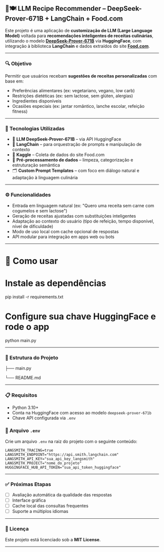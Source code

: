 ## 🧠🍽️ LLM Recipe Recommender – DeepSeek-Prover-671B + LangChain + Food.com

Este projeto é uma aplicação de **customização de LLM (Large Language Model)** voltada para **recomendações inteligentes de receitas culinárias**, utilizando o modelo **[DeepSeek-Prover-671B](https://huggingface.co/DeepSeek-AI/deepseek-prover-671b)** via **HuggingFace**, com integração à biblioteca **LangChain** e dados extraídos do site **[Food.com](https://www.food.com/)**.

---

### 🔍 Objetivo

Permitir que usuários recebam **sugestões de receitas personalizadas** com base em:

* Preferências alimentares (ex: vegetariano, vegano, low carb)
* Restrições dietéticas (ex: sem lactose, sem glúten, alergias)
* Ingredientes disponíveis
* Ocasiões especiais (ex: jantar romântico, lanche escolar, refeição fitness)

---

### 🧩 Tecnologias Utilizadas

* 🧠 **LLM DeepSeek-Prover-671B** – via API HuggingFace
* 🔗 **LangChain** – para orquestração de prompts e manipulação de contexto
* 🍲 **Kaggle** – Coleta de dados do site Food.com
* 🧹 **Pré-processamento de dados** – limpeza, categorização e estruturação semântica
* 🗂️ **Custom Prompt Templates** – com foco em diálogo natural e adaptação à linguagem culinária

---

### ⚙️ Funcionalidades

* Entrada em linguagem natural (ex: "Quero uma receita sem carne com cogumelos e sem lactose")
* Geração de receitas ajustadas com substituições inteligentes
* Adaptação ao contexto do usuário (tipo de refeição, tempo disponível, nível de dificuldade)
* Modo de uso local com cache opcional de respostas
* API modular para integração em apps web ou bots

---

# 🚀 Como usar

# Instale as dependências
pip install -r requirements.txt

# Configure sua chave HuggingFace e rode o app
python main.py

---

### 📂 Estrutura do Projeto

├── main.py

└── README.md 

---

### 📋 Requisitos

* Python 3.10+
* Conta na HuggingFace com acesso ao modelo `deepseek-prover-671b`
* Chave API configurada via `.env`

### 📄 Arquivo `.env`

Crie um arquivo `.env` na raiz do projeto com o seguinte conteúdo:

```env
LANGSMITH_TRACING=true
LANGSMITH_ENDPOINT="https://api.smith.langchain.com"
LANGSMITH_API_KEY="sua_api_key_langsmith"
LANGSMITH_PROJECT="nome_do_projeto"
HUGGINGFACE_HUB_API_TOKEN="sua_api_token_huggingface"
```
---

### ✅ Próximas Etapas

* [ ] Avaliação automática da qualidade das respostas
* [ ] Interface gráfica
* [ ] Cache local das consultas frequentes
* [ ] Suporte a múltiplos idiomas

---

### 📘 Licença

Este projeto está licenciado sob a **MIT License**.

---
